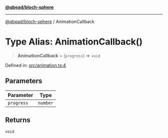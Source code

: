 [**@qbead/bloch-sphere**](../index.md)

***

[@qbead/bloch-sphere](../index.md) / AnimationCallback

# Type Alias: AnimationCallback()

> **AnimationCallback** = (`progress`) => `void`

Defined in: [src/animation.ts:4](https://github.com/qbead/bloch-sphere/blob/7e0f69cf2dad7ff45291f70228526b02e73614bb/src/animation.ts#L4)

## Parameters

| Parameter | Type |
| ------ | ------ |
| `progress` | `number` |

## Returns

`void`

